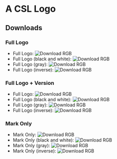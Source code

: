A CSL Logo
==========

Downloads
---------

### Full Logo

* Full Logo: ![Download RGB](http://flachware.github.io/logo/assets/rgb/«CSL».svg)
* Full Logo (black and white): ![Download RGB](http://flachware.github.io/logo/assets/rgb/«CSL»-bw.svg)
* Full Logo (gray): ![Download RGB](http://flachware.github.io/logo/assets/rgb/«CSL»-gray.svg)
* Full Logo (inverse): ![Download RGB](http://flachware.github.io/logo/assets/rgb/«CSL»-inverse.svg)

### Full Logo + Version

* Full Logo: ![Download RGB](http://flachware.github.io/logo/assets/rgb/«CSL1».svg)
* Full Logo (black and white): ![Download RGB](http://flachware.github.io/logo/assets/rgb/«CSL1»-bw.svg)
* Full Logo (gray): ![Download RGB](http://flachware.github.io/logo/assets/rgb/«CSL1»-gray.svg)
* Full Logo (inverse): ![Download RGB](http://flachware.github.io/logo/assets/rgb/«CSL1»-inverse.svg)

### Mark Only

* Mark Only: ![Download RGB](http://flachware.github.io/logo/assets/rgb/«».svg)
* Mark Only (black and white): ![Download RGB](http://flachware.github.io/logo/assets/rgb/«»-bw.svg)
* Mark Only (gray): ![Download RGB](http://flachware.github.io/logo/assets/rgb/«»-gray.svg)
* Mark Only (inverse): ![Download RGB](http://flachware.github.io/logo/assets/rgb/«»-inverse.svg)
